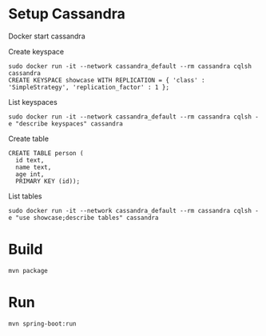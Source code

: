 # Setup Cassandra 

Docker start cassandra 

Create keyspace
```
sudo docker run -it --network cassandra_default --rm cassandra cqlsh cassandra
CREATE KEYSPACE showcase WITH REPLICATION = { 'class' : 'SimpleStrategy', 'replication_factor' : 1 };
```

List keyspaces 
```
sudo docker run -it --network cassandra_default --rm cassandra cqlsh -e "describe keyspaces" cassandra
```

Create table 
```
CREATE TABLE person (
  id text,
  name text,
  age int,
  PRIMARY KEY (id)); 
```

List tables
```
sudo docker run -it --network cassandra_default --rm cassandra cqlsh -e "use showcase;describe tables" cassandra
```

# Build
```
mvn package
```

# Run
```
mvn spring-boot:run
```
